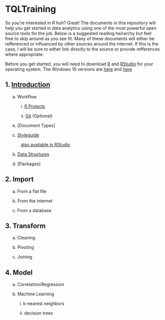 # TQLTraining


So you're interested in R huh? Great! The documents in this repository will help you get started in data analytics using one of the most powerful open source tools for the job. Below is a suggested reading heirarchy but feel free to skip around as you see fit.  Many of these documents will either be refferenced or influenced by other sources around the internet. If this is the case, I will be sure to either link directly to the source or provide refferences where appropriate.

Before you get started, you will need to download [R](https://www.r-project.org/) and [RStudio](https://www.rstudio.com/products/rstudio/download/) for your operating system. The Windows 10 versions are [here](https://cran.mtu.edu/bin/windows/base/R-3.5.1-win.exe) and [here](https://download1.rstudio.org/RStudio-1.1.456.exe)

## 1. [Introduction](Notebooks/RIntroduction.nb.html)

&nbsp;&nbsp;&nbsp;&nbsp;&nbsp;&nbsp;a. Workflow

&nbsp;&nbsp;&nbsp;&nbsp;&nbsp;&nbsp;&nbsp;&nbsp;&nbsp;&nbsp;&nbsp;&nbsp; i. [R Projects](http://uc-r.github.io/r_projects)

&nbsp;&nbsp;&nbsp;&nbsp;&nbsp;&nbsp;&nbsp;&nbsp;&nbsp;&nbsp;&nbsp;&nbsp; ii. [Git]() (Optional)

&nbsp;&nbsp;&nbsp;&nbsp;&nbsp;&nbsp;e. [Document Types]

&nbsp;&nbsp;&nbsp;&nbsp;&nbsp;&nbsp;c. [Styleguide](http://adv-r.had.co.nz/Style.html)

&nbsp;&nbsp;&nbsp;&nbsp;&nbsp;&nbsp;&nbsp;&nbsp;&nbsp;&nbsp;&nbsp;&nbsp; [also available in RStudio](Images/StyleGuideOptions.PNG)

&nbsp;&nbsp;&nbsp;&nbsp;&nbsp;&nbsp;b. [Data Structures](Notebooks/DataStructures.nb.html)

&nbsp;&nbsp;&nbsp;&nbsp;&nbsp;&nbsp;d. [Packages]

  
## 2. Import

&nbsp;&nbsp;&nbsp;&nbsp;&nbsp;&nbsp;a. From a flat file

&nbsp;&nbsp;&nbsp;&nbsp;&nbsp;&nbsp;b. From the internet

&nbsp;&nbsp;&nbsp;&nbsp;&nbsp;&nbsp;c. From a database

## 3. Transform


&nbsp;&nbsp;&nbsp;&nbsp;&nbsp;&nbsp;a. Cleaning

&nbsp;&nbsp;&nbsp;&nbsp;&nbsp;&nbsp;b. Pivoting

&nbsp;&nbsp;&nbsp;&nbsp;&nbsp;&nbsp;c. Joining

## 4. Model

&nbsp;&nbsp;&nbsp;&nbsp;&nbsp;&nbsp;a. Correlation/Regression 

&nbsp;&nbsp;&nbsp;&nbsp;&nbsp;&nbsp;b. Machine Learning

&nbsp;&nbsp;&nbsp;&nbsp;&nbsp;&nbsp;&nbsp;&nbsp;&nbsp;&nbsp;&nbsp;&nbsp;i. k-nearest neighbors

&nbsp;&nbsp;&nbsp;&nbsp;&nbsp;&nbsp;&nbsp;&nbsp;&nbsp;&nbsp;&nbsp;&nbsp;ii. decision trees
